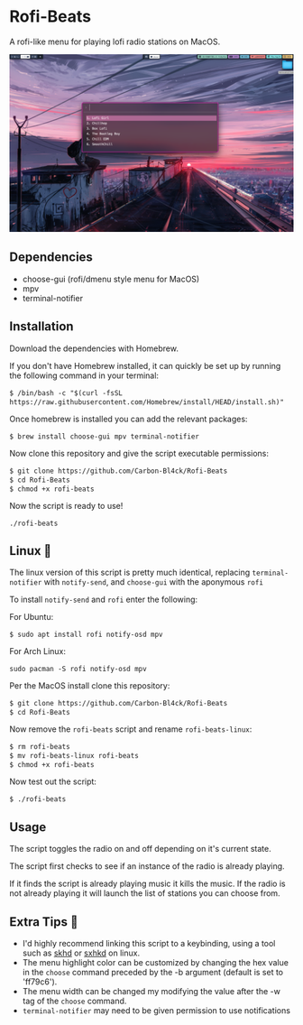 # Rofi-Beats
A rofi-like menu for playing lofi radio stations on MacOS.

![demo.png](demo.png)

## Dependencies
- choose-gui (rofi/dmenu style menu for MacOS)
- mpv
- terminal-notifier

## Installation

Download the dependencies with Homebrew.

If you don't have Homebrew installed, it can quickly be set up by running the following command in your terminal:

```
$ /bin/bash -c "$(curl -fsSL https://raw.githubusercontent.com/Homebrew/install/HEAD/install.sh)"
```
Once homebrew is installed you can add the relevant packages:

```
$ brew install choose-gui mpv terminal-notifier
```

Now clone this repository and give the script executable permissions:

```
$ git clone https://github.com/Carbon-Bl4ck/Rofi-Beats
$ cd Rofi-Beats
$ chmod +x rofi-beats
```
Now the script is ready to use! 

```
./rofi-beats
```

## Linux 🐧

The linux version of this script is pretty much identical, replacing `terminal-notifier` with `notify-send`, and `choose-gui` with the aponymous `rofi`

To install `notify-send` and `rofi` enter the following:

For Ubuntu:
```
$ sudo apt install rofi notify-osd mpv
```
For Arch Linux:

```
sudo pacman -S rofi notify-osd mpv
```

Per the MacOS install clone this repository:

```
$ git clone https://github.com/Carbon-Bl4ck/Rofi-Beats
$ cd Rofi-Beats
```
Now remove the `rofi-beats` script and rename `rofi-beats-linux`:

```
$ rm rofi-beats
$ mv rofi-beats-linux rofi-beats
$ chmod +x rofi-beats
```

Now test out the script:
```
$ ./rofi-beats
```
## Usage

The script toggles the radio on and off depending on it's current state. 

The script first checks to see if an instance of the radio is already playing. 

If it finds the script is already playing music it kills the music. If the radio is not already playing it will launch the list of stations you can choose from.

## Extra Tips 📝

- I'd highly recommend linking this script to a keybinding, using a tool such as [skhd](https://github.com/koekeishiya/skhd) or [sxhkd](https://github.com/baskerville/sxhkd) on linux.
- The menu highlight color can be customized by changing the hex value in the `choose` command preceded by the -b argument (default is set to 'ff79c6').
- The menu width can be changed my modifying the value after the -w tag of the `choose` command.
- `terminal-notifier` may need to be given permission to use notifications

